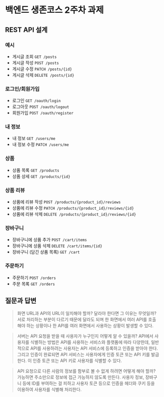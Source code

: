 # 백엔드 생존코스 2주차 과제

## REST API 설계

### 예시

- 게시글 조회 `GET /posts`
- 게시글 작성 `POST /posts`
- 게시글 수정 `PATCH /posts/{id}`
- 게시글 삭제 `DELETE /posts/{id}`

### 로그인/회원가입

- 로그인 `GET /oauth/login`
- 로그아웃 `POST /oauth/logout`
- 회원가입 `POST /oauth/register`

### 내 정보

- 내 정보 `GET /users/me`
- 내 정보 수정 `PATCH /users/me` 

### 상품

- 상품 목록 `GET /products`
- 상품 상세 `GET /products/{id}`

### 상품 리뷰

- 상품에 리뷰 작성 `POST /products/{product_id}/reviews`
- 상품에 리뷰 수정 `PATCH /products/{product_id}/reviews/{id}`
- 상품에 리뷰 삭제 `DELETE /products/{product_id}/reviews/{id}`

### 장바구니

- 장바구니에 상품 추가 `POST /cart/items`
- 장바구니에 상품 삭제 `DELETE /cart/items/{id}`
- 장바구니 (담긴 상품 목록) `GET /cart`

### 주문하기

- 주문하기 `POST /orders`
- 주문 목록 `GET /orders`

## 질문과 답변

> 화면 URL과 API의 URL이 일치해야 할까? 달라야 한다면 그 이유는 무엇일까?
서로 처리하는 부분이 다르기 때문에 달라도 되며 한 화면에서 여러 API를 호출해야 하는 상황이나 한 API를 여러 화면에서 사용하는 상황이 발생할 수 있다.

> 서버는 API 요청을 받을 때 사용자가 누구인지 어떻게 알 수 있을까?
API에서 사용자를 식별하는 방법은 API를 사용하는 서비스와 플랫폼에 따라 다양한데,
일반적으로 API를 사용하려는 사용자는 API 서비스에 등록하고 인증을 받아야 한다. 그리고 인증이 완료되면 API 서비스는 사용자에게 인증 토큰 또는 API 키를 발급한다.
이 인증 토큰 또는 API 키로 사용자를 식별할 수 있다.


> API 요청으로 다른 사람의 정보를 함부로 볼 수 없게 하려면 어떻게 해야 할까?
가능하면 주소만으로 정보에 접근 가능하지 않도록 만든다. 사용자 정보, 장바구니 등에 ID를 부여하는 걸 피하고 사용자 토큰 등으로 인증을 헤더와 쿠키 등을 이용하여 사용자를 식별해 처리한다.

